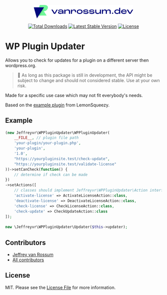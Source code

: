 <p align="center"><a href="https://vanrossum.dev" target="_blank"><img src="https://raw.githubusercontent.com/jeffreyvr/vanrossum.dev-art/main/logo.svg" width="320" alt="vanrossum.dev Logo"></a></p>

<p align="center">
<a href="https://packagist.org/packages/jeffreyvanrossum/wp-plugin-updater"><img src="https://img.shields.io/packagist/dt/jeffreyvanrossum/wp-plugin-updater" alt="Total Downloads"></a>
<a href="https://packagist.org/packages/jeffreyvanrossum/wp-plugin-updater"><img src="https://img.shields.io/packagist/v/jeffreyvanrossum/wp-plugin-updater" alt="Latest Stable Version"></a>
<a href="https://packagist.org/packages/jeffreyvanrossum/wp-plugin-updater"><img src="https://img.shields.io/packagist/l/jeffreyvanrossum/wp-plugin-updater" alt="License"></a>
</p>

# WP Plugin Updater

Allows you to check for updates for a plugin on a different server then wordpress.org.

> 🚸 As long as this package is still in development, the API might be subject to change and should not considered stable. Use at your own risk.

Made for a specific use case which may not fit everybody's needs.

Based on the [example plugin](https://github.com/Make-Lemonade/lemonsqueezy-wp-updater-example) from LemonSqueezy.

## Example

```php
(new Jeffreyvr\WPPluginUpdater\WPPluginUpdater(
    __FILE__, // plugin file path
    'your-plugin/your-plugin.php',
    'your-plugin',
    '1.0',
    "https://yourpluginsite.test/check-update",
    "https://yourpluginsite.test/validate-license"
))->setCanCheck(function() {
    // determine if check can be made
})
->setActions([
    // classes should implement Jeffreyvr\WPPluginUpdater\Action interface
    'activate-license' => ActivateLicenseAction::class,
    'deactivate-license' => DeactivateLicenseAction::class,
    'check-license' => CheckLicenseAction::class,
    'check-update' => CheckUpdateAction::class
]);

new \Jeffreyvr\WPPluginUpdater\Updater($this->updater);
```

## Contributors
* [Jeffrey van Rossum](https://github.com/jeffreyvr)
* [All contributors](https://github.com/jeffreyvr/wp-meta-box/graphs/contributors)

## License
MIT. Please see the [License File](/LICENSE) for more information.
